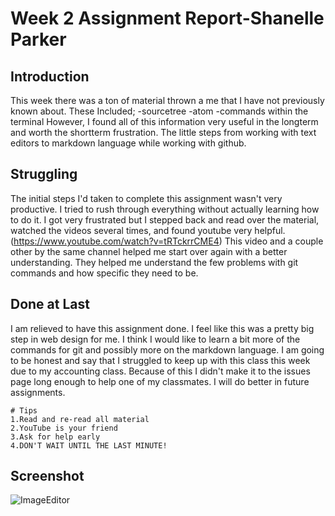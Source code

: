 # Week 2 Assignment Report-Shanelle Parker

## Introduction
This week there was a ton of material thrown a me that I have not previously known about. These Included;
-sourcetree
-atom
-commands within the terminal
However, I found all of this information very useful in the longterm and worth the shortterm frustration. The little steps from working with text editors to markdown language while working with github.
## Struggling
The initial steps I'd taken to complete this assignment wasn't very productive. I tried to rush through everything without actually learning how to do it. I got very frustrated but I stepped back and read over the material, watched the videos several times, and found youtube very helpful. (https://www.youtube.com/watch?v=tRTckrrCME4) This video and a couple other by the same channel helped me start over again with a better understanding. They helped me understand the few problems with git commands and how specific they need to be.
## Done at Last
I am relieved to have this assignment done. I feel like this was a pretty big step in web design for me. I think I would like to learn a bit more of the commands for git and possibly more on the markdown language. I am going to be honest and say that I struggled to keep up with this class this week due to my accounting class. Because of this I didn't make it to the issues page long enough to help one of my classmates. I will do better in future assignments.

```
# Tips
1.Read and re-read all material
2.YouTube is your friend
3.Ask for help early
4.DON'T WAIT UNTIL THE LAST MINUTE!
```
## Screenshot
![ImageEditor](file:///C:\\Users/ShanelleParker/Documents/341-Homework/week-02-assignment/assignment2image.jpg)
